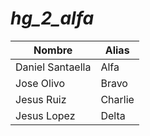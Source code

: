 # *hg_2_alfa*

|Nombre|Alias|
|------|-----|
|Daniel Santaella|Alfa|
|Jose Olivo|Bravo|
|Jesus Ruiz|Charlie|
|Jesus Lopez|Delta|
